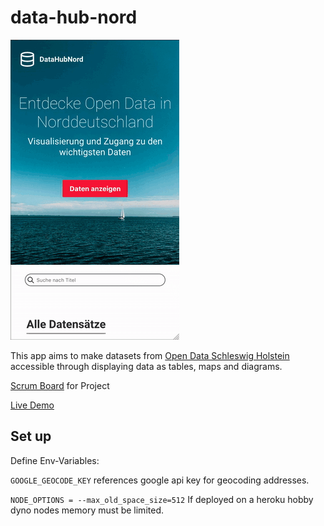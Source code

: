 # data-hub-nord

![readme_gif](https://github.com/maxbischof/data-hub-nord/blob/master/readme.gif)

This app aims to make datasets from [Open Data Schleswig Holstein](https://opendata.schleswig-holstein.de/) accessible through displaying data as tables, maps and diagrams.

[Scrum Board](https://github.com/maxbischof/data-hub-nord/projects/2) for Project

[Live Demo](https://datahubnord.herokuapp.com/)

## Set up

Define Env-Variables:

`GOOGLE_GEOCODE_KEY` references google api key for geocoding addresses.

`NODE_OPTIONS = --max_old_space_size=512` If deployed on a heroku hobby dyno nodes memory must be limited.
